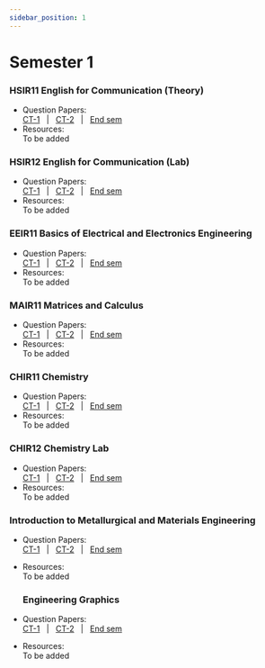 ```yaml
---
sidebar_position: 1
---
```


# Semester 1

### HSIR11 English for Communication (Theory)

- Question Papers:<br/>
  [CT-1](https://https://tecos-nit-trichy.github.io/painitte/blog#how-do-i-make-a-contribution-) &nbsp; | &nbsp;
  [CT-2](https://https://tecos-nit-trichy.github.io/painitte/blog#how-do-i-make-a-contribution-) &nbsp; | &nbsp;
  [End sem](https://https://tecos-nit-trichy.github.io/painitte/blog#how-do-i-make-a-contribution-)
- Resources:<br/>
  To be added

### HSIR12 English for Communication (Lab) 

- Question Papers:<br/>
  [CT-1](https://https://tecos-nit-trichy.github.io/painitte/blog#how-do-i-make-a-contribution-) &nbsp; | &nbsp;
  [CT-2](https://https://tecos-nit-trichy.github.io/painitte/blog#how-do-i-make-a-contribution-) &nbsp; | &nbsp;
  [End sem](https://https://tecos-nit-trichy.github.io/painitte/blog#how-do-i-make-a-contribution-)
- Resources:<br/>
  To be added

###  EEIR11 Basics of Electrical and Electronics Engineering

- Question Papers:<br/>
  [CT-1](https://https://tecos-nit-trichy.github.io/painitte/blog#how-do-i-make-a-contribution-) &nbsp; | &nbsp;
  [CT-2](https://https://tecos-nit-trichy.github.io/painitte/blog#how-do-i-make-a-contribution-) &nbsp; | &nbsp;
  [End sem](https://https://tecos-nit-trichy.github.io/painitte/blog#how-do-i-make-a-contribution-)
- Resources:<br/>
  To be added

### MAIR11 Matrices and Calculus

- Question Papers:<br/>
  [CT-1](https://https://tecos-nit-trichy.github.io/painitte/blog#how-do-i-make-a-contribution-) &nbsp; | &nbsp;
  [CT-2](https://https://tecos-nit-trichy.github.io/painitte/blog#how-do-i-make-a-contribution-) &nbsp; | &nbsp;
  [End sem](https://https://tecos-nit-trichy.github.io/painitte/blog#how-do-i-make-a-contribution-)
- Resources:<br/>
  To be added

### CHIR11 Chemistry 

- Question Papers:<br/>
  [CT-1](https://https://tecos-nit-trichy.github.io/painitte/blog#how-do-i-make-a-contribution-) &nbsp; | &nbsp;
  [CT-2](https://https://tecos-nit-trichy.github.io/painitte/blog#how-do-i-make-a-contribution-) &nbsp; | &nbsp;
  [End sem](https://https://tecos-nit-trichy.github.io/painitte/blog#how-do-i-make-a-contribution-)
- Resources:<br/>
  To be added

### CHIR12 Chemistry Lab

- Question Papers:<br/>
  [CT-1](https://https://tecos-nit-trichy.github.io/painitte/blog#how-do-i-make-a-contribution-) &nbsp; | &nbsp;
  [CT-2](https://https://tecos-nit-trichy.github.io/painitte/blog#how-do-i-make-a-contribution-) &nbsp; | &nbsp;
  [End sem](https://https://tecos-nit-trichy.github.io/painitte/blog#how-do-i-make-a-contribution-)
- Resources:<br/>
  To be added

### Introduction to Metallurgical and Materials Engineering

- Question Papers:<br/>
  [CT-1](https://https://tecos-nit-trichy.github.io/painitte/blog#how-do-i-make-a-contribution-) &nbsp; | &nbsp;
  [CT-2](https://https://tecos-nit-trichy.github.io/painitte/blog#how-do-i-make-a-contribution-) &nbsp; | &nbsp;
  [End sem](https://https://tecos-nit-trichy.github.io/painitte/blog#how-do-i-make-a-contribution-)
- Resources:<br/>
  To be added

  ### Engineering Graphics 

- Question Papers:<br/>
  [CT-1](https://https://tecos-nit-trichy.github.io/painitte/blog#how-do-i-make-a-contribution-) &nbsp; | &nbsp;
  [CT-2](https://https://tecos-nit-trichy.github.io/painitte/blog#how-do-i-make-a-contribution-) &nbsp; | &nbsp;
  [End sem](https://https://tecos-nit-trichy.github.io/painitte/blog#how-do-i-make-a-contribution-)
- Resources:<br/>
  To be added
